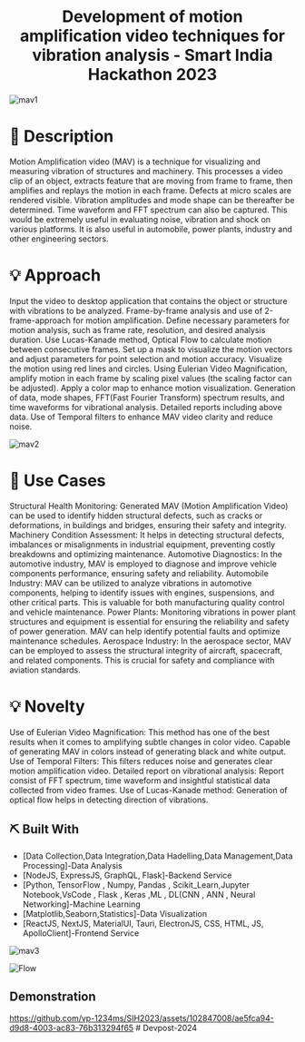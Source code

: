   <a href="" rel="noopener"></a>
</p>
<h1 align="center">Development of motion amplification video techniques for vibration analysis - Smart India Hackathon 2023</h1>

![mav1](https://github.com/vp-1234ms/SIH2023/assets/102847008/421bf306-46cb-4869-a285-32557d155ca5)

# 📝 Description <a name = "description"></a>

Motion Amplification video (MAV) is a technique for visualizing and measuring vibration of structures and machinery. This processes a video clip of an object, extracts feature that are moving from frame to frame, then amplifies and replays the motion in each frame. Defects at micro scales are rendered visible. Vibration amplitudes and mode shape can be thereafter be determined. Time waveform and FFT spectrum can also be captured. This would be extremely useful in evaluating noise, vibration and shock on various platforms. It is also useful in automobile, power plants, industry and other engineering sectors.

# 💡 Approach <a name = "approach"></a>
Input the video to desktop application that contains the object or structure with vibrations to be analyzed.
Frame-by-frame analysis and use of 2-frame-approach for motion amplification. Define necessary parameters for motion analysis, such as frame rate, resolution, and desired analysis duration.
Use Lucas-Kanade method, Optical Flow to calculate motion between consecutive frames. Set up a mask to visualize the motion vectors and adjust parameters for point selection and motion accuracy. Visualize the motion using red lines and circles. 
Using Eulerian Video Magnification, amplify motion in each frame by scaling pixel values (the scaling factor can be adjusted). Apply a color map to enhance motion visualization.
Generation of data, mode shapes, FFT(Fast Fourier Transform) spectrum results, and time waveforms for vibrational analysis. Detailed reports including above data.
Use of Temporal filters to enhance MAV video clarity and reduce noise.

![mav2](https://github.com/vp-1234ms/SIH2023/assets/102847008/8685995d-a156-4e86-b75a-2ab273630e05)

# 📝 Use Cases <a name = "use"></a>
Structural Health Monitoring: Generated MAV (Motion Amplification Video) can be used to identify hidden structural defects, such as cracks or deformations, in  buildings and bridges, ensuring their safety and integrity.
Machinery Condition Assessment: It helps in detecting structural defects, imbalances or misalignments in industrial equipment, preventing costly breakdowns and optimizing maintenance.
Automotive Diagnostics: In the automotive industry, MAV is employed to diagnose and improve vehicle components performance, ensuring safety and reliability.
Automobile Industry: MAV can be utilized to analyze vibrations in automotive components, helping to identify issues with engines, suspensions, and other critical parts. This is valuable for both manufacturing quality control and vehicle maintenance.
Power Plants: Monitoring vibrations in power plant structures and equipment is essential for ensuring the reliability and safety of power generation. MAV can help identify potential faults and optimize maintenance schedules.
Aerospace Industry: In the aerospace sector, MAV can be employed to assess the structural integrity of aircraft, spacecraft, and related components. This is crucial for safety and compliance with aviation standards.

# 💡 Novelty <a name = "novelty"></a>
Use of Eulerian Video Magnification: This method has one of the best results when it comes to amplifying subtle changes in color video. Capable of generating MAV in colors instead of generating black and white output.
Use of Temporal Filters:  This filters reduces noise and generates clear motion amplification video. 
Detailed report on vibrational analysis: Report consist of FFT spectrum, time waveform and insightful statistical data collected from video frames. 
Use of Lucas-Kanade method:  Generation of optical flow helps in detecting direction of vibrations.


## ⛏️ Built With <a name = "tech_stack"></a>
- [Data Collection,Data Integration,Data Hadelling,Data Management,Data Processing]-Data Analysis
- [NodeJS, ExpressJS, GraphQL, Flask]-Backend Service
- [Python, TensorFlow , Numpy, Pandas , Scikit_Learn,Jupyter Notebook,VsCode , Flask , Keras ,ML , DL(CNN , ANN , Neural Networking]-Machine Learning
- [Matplotlib,Seaborn,Statistics]-Data Visualization
- [ReactJS, NextJS, MaterialUI, Tauri, ElectronJS, CSS, HTML, JS, ApolloClient]-Frontend Service

![mav3](https://github.com/vp-1234ms/SIH2023/assets/102847008/52330a3e-c2cd-48db-9bca-1090c2f97cc3)

![Flow](https://github.com/vp-1234ms/SIH2023/assets/102847008/c3c043d1-0e81-46dd-8d87-d54e4ffde545)

## Demonstration
https://github.com/vp-1234ms/SIH2023/assets/102847008/ae5fca94-d9d8-4003-ac83-76b313294f65
#   D e v p o s t - 2 0 2 4  
 